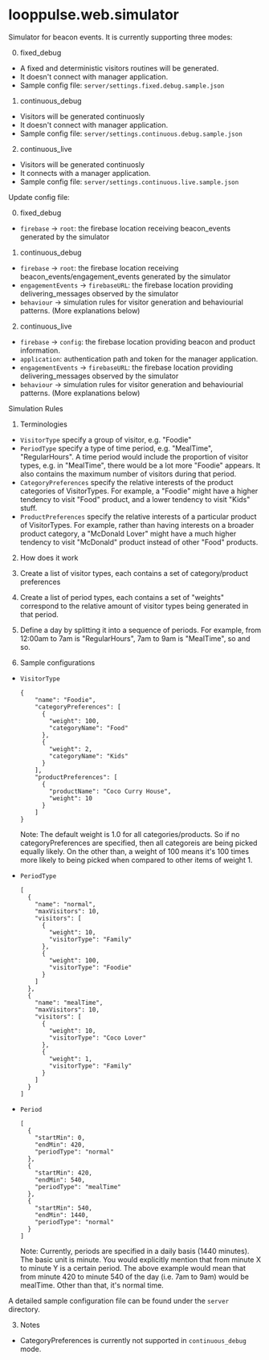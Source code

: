 looppulse.web.simulator
=======================

Simulator for beacon events. It is currently supporting three modes:

0. fixed_debug
  -  A fixed and deterministic visitors routines will be generated.
  -  It doesn't connect with manager application.
  -  Sample config file: `server/settings.fixed.debug.sample.json`

1. continuous_debug
  -  Visitors will be generated continuosly
  -  It doesn't connect with manager application.
  -  Sample config file: `server/settings.continuous.debug.sample.json`

2. continuous_live
  -  Visitors will be generated continuosly
  -  It connects with a manager application.
  - Sample config file: `server/settings.continuous.live.sample.json`

Update config file:

0. fixed_debug
  -  `firebase` -> `root`: the firebase location receiving beacon_events generated by the simulator

1. continuous_debug
  -  `firebase` -> `root`: the firebase location receiving beacon_events/engagement_events generated by the simulator
  -  `engagementEvents` -> `firebaseURL`: the firebase location providing delivering_messages observed by the simulator
  -  `behaviour` -> simulation rules for visitor generation and behaviourial patterns. (More explanations below)

2. continuous_live
  -  `firebase` -> `config`: the firebase location providing beacon and product information.
  -  `application`: authentication path and token for the manager application.
  -  `engagementEvents` -> `firebaseURL`: the firebase location providing delivering_messages observed by the simulator
  -  `behaviour` -> simulation rules for visitor generation and behaviourial patterns. (More explanations below)

Simulation Rules

1. Terminologies
  - `VisitorType` specify a group of visitor, e.g. "Foodie"
  - `PeriodType` specify a type of time period, e.g. "MealTime", "RegularHours". A time period would include the proportion of visitor types, e.g. in "MealTime", there would be a lot more "Foodie" appears. It also contains the maximum number of visitors during that period.
  - `CategoryPreferences` specify the relative interests of the product categories of VisitorTypes. For example, a "Foodie" might have a higher tendency to visit "Food" product, and a lower tendency to visit "Kids" stuff.
  - `ProductPreferences` specify the relative interests of a particular product of VisitorTypes. For example, rather than having interests on a broader product category, a "McDonald Lover" might have a much higher tendency to visit "McDonald" product instead of other "Food" products.


2. How does it work
  1. Create a list of visitor types, each contains a set of category/product preferences
  2. Create a list of period types, each contains a set of "weights" correspond to the relative amount of visitor types being generated in that period.
  3. Define a day by splitting it into a sequence of periods. For example, from 12:00am to 7am is "RegularHours", 7am to 9am is "MealTime", so and so.

3. Sample configurations
  - `VisitorType`
    ```
    {
        "name": "Foodie",
        "categoryPreferences": [
          {
            "weight": 100,
            "categoryName": "Food"
          },
          {
            "weight": 2,
            "categoryName": "Kids"
          }
        ],
        "productPreferences": [
          {
            "productName": "Coco Curry House",
            "weight": 10
          }
        ]
    }
    ```
    Note: The default weight is 1.0 for all categories/products. So if no categoryPreferences are specified, then all categoreis are being picked equally likely. On the other than, a weight of 100 means it's 100 times more likely to being picked when compared to other items of weight 1.
    
  - `PeriodType`
    ```
    [
      {
        "name": "normal",
        "maxVisitors": 10,
        "visitors": [
          {
            "weight": 10,
            "visitorType": "Family"
          },
          {
            "weight": 100,
            "visitorType": "Foodie"
          }
        ]
      },
      {
        "name": "mealTime",
        "maxVisitors": 10,
        "visitors": [
          {
            "weight": 10,
            "visitorType": "Coco Lover"
          },
          {
            "weight": 1,
            "visitorType": "Family"
          }
        ]
      }
    ]
    ```
    
  - `Period`
    ```
    [
      {
        "startMin": 0,
        "endMin": 420,
        "periodType": "normal"
      },
      {
        "startMin": 420,
        "endMin": 540,
        "periodType": "mealTime"
      },
      {
        "startMin": 540,
        "endMin": 1440,
        "periodType": "normal"
      }
    ]
    ```
    
    Note: Currently, periods are specified in a daily basis (1440 minutes). The basic unit is minute. You would explicitly mention that from minute X to minute Y is a certain period. The above example would mean that from minute 420 to minute 540 of the day (i.e. 7am to 9am) would be mealTime. Other than that, it's normal time.
    
A detailed sample configuration file can be found under the `server` directory.
    
3. Notes
  - CategoryPreferences is currently not supported in `continuous_debug` mode. 
